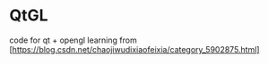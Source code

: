# QtGL

code for qt + opengl learning from [https://blog.csdn.net/chaojiwudixiaofeixia/category_5902875.html]
